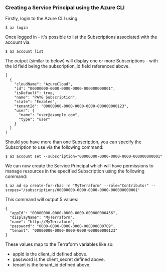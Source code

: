### Creating a Service Principal using the Azure CLI

Firstly, login to the Azure CLI using:

```
$ az login
```

Once logged in - it's possible to list the Subscriptions associated with the account via:

```
$ az account list
```

The output (similar to below) will display one or more Subscriptions - with the id field being the subscription_id field referenced above.

```
[
  {
    "cloudName": "AzureCloud",
    "id": "00000000-0000-0000-0000-000000000001",
    "isDefault": true,
    "name": "PAYG Subscription",
    "state": "Enabled",
    "tenantId": "00000000-0000-0000-0000-000000000123",
    "user": {
      "name": "user@example.com",
      "type": "user"
    }
  }
]
```

Should you have more than one Subscription, you can specify the Subscription to use via the following command:

```
$ az account set --subscription="00000000-0000-0000-0000-000000000001"
```

We can now create the Service Principal which will have permissions to manage resources in the specified Subscription using the following command:

```
$ az ad sp create-for-rbac -n "MyTerraform" --role="Contributor" --scopes="/subscriptions/00000000-0000-0000-0000-000000000001"
```

This command will output 5 values:

```
{
  "appId": "00000000-0000-0000-0000-000000000456",
  "displayName": "MyTerraform",
  "name": "http://MyTerraform",
  "password": "0000-0000-0000-0000-000000000789",
  "tenant": "00000000-0000-0000-0000-000000000123"
}
```

These values map to the Terraform variables like so:

- appId is the client_id defined above.
- password is the client_secret defined above.
- tenant is the tenant_id defined above.
